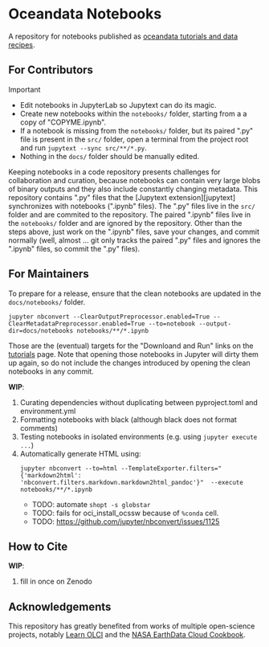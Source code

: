 # Oceandata Notebooks

A repository for notebooks published as [oceandata tutorials and data recipes][tutorials].

## For Contributors

> [!IMPORTANT]
> - Edit notebooks in JupyterLab so Jupytext can do its magic.
> - Create new notebooks within the `notebooks/` folder, starting from a a copy of "COPYME.ipynb".
> - If a notebook is missing from the `notebooks/` folder, but its paired ".py" file is present in
>   the `src/` folder, open a terminal from the project root and run `jupytext --sync src/**/*.py`.
> - Nothing in the `docs/` folder should be manually edited.

Keeping notebooks in a code repository presents challenges for collaboration and curation,
because notebooks can contain very large blobs of binary outputs and they also include
constantly changing metadata. This repository contains ".py" files that the [Jupytext extension][jupytext]
synchronizes with notebooks (".ipynb" files). The ".py" files live
in the `src/` folder and are commited to the repository. The paired ".ipynb" files live
in the `notebooks/` folder and are ignored by the repository. Other than the steps above,
just work on the ".ipynb" files, save your changes, and commit normally (well, almost ... git
only tracks the paired ".py" files and ignores the ".ipynb" files, so commit the ".py" files).

## For Maintainers

To prepare for a release, ensure that the clean notebooks are updated in the `docs/notebooks/` folder.
```
jupyter nbconvert --ClearOutputPreprocessor.enabled=True --ClearMetadataPreprocessor.enabled=True --to=notebook --output-dir=docs/notebooks notebooks/**/*.ipynb
```
Those are the (eventual) targets for the "Downloand and Run" links on the [tutorials][tutorials] page. Note that opening those notebooks in Jupyter will dirty them up again, so
do not include the changes introduced by opening the clean notebooks in any commit.

**WIP**:

1. Curating dependencies without duplicating between pyproject.toml and environment.yml
1. Formatting notebooks with black (although black does not format comments)
1. Testing notebooks in isolated environments (e.g. using `jupyter execute ...`)
1. Automatically generate HTML using:
   ```
   jupyter nbconvert --to=html --TemplateExporter.filters="{'markdown2html': 'nbconvert.filters.markdown.markdown2html_pandoc'}"  --execute notebooks/**/*.ipynb
   ```
   - TODO: automate `shopt -s globstar`
   - TODO: fails for oci_install_ocssw because of `%conda` cell.
   - TODO: https://github.com/jupyter/nbconvert/issues/1125

## How to Cite

**WIP**:

1. fill in once on Zenodo

## Acknowledgements
This repository has greatly benefited from works of multiple open-science projects, notably [Learn OLCI][learn-olci] and the [NASA EarthData Cloud Cookbook][cookbook].

[tutorials]: https://oceancolor.gsfc.nasa.gov/resources/docs/tutorials/
[jupyterlab]: https://jupyter.org/
[learn-olci]: https://github.com/wekeo/learn-olci/blob/main/README.md
[cookbook]: https://nasa-openscapes.github.io/earthdata-cloud-cookbook/